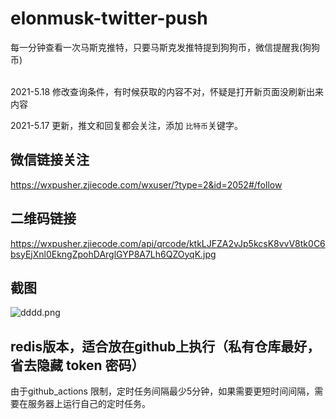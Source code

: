 # elonmusk-twitter-push

每一分钟查看一次马斯克推特，只要马斯克发推特提到狗狗币，微信提醒我(狗狗币)


<br>
2021-5.18 修改查询条件，有时候获取的内容不对，怀疑是打开新页面没刷新出来内容

2021-5.17 更新，推文和回复都会关注，添加 `比特币`关键字。

## 微信链接关注 

https://wxpusher.zjiecode.com/wxuser/?type=2&id=2052#/follow


## 二维码链接

https://wxpusher.zjiecode.com/api/qrcode/ktkLJFZA2vJp5kcsK8vvV8tk0C6bsyEjXnl0EkngZpohDArglGYP8A7Lh6QZOyqK.jpg


## 截图

![dddd.png](https://i.loli.net/2021/05/12/81dcBl6yMeaIRsL.png)


## redis版本，适合放在github上执行（私有仓库最好，省去隐藏 token 密码）

由于github_actions 限制，定时任务间隔最少5分钟，如果需要更短时间间隔，需要在服务器上运行自己的定时任务。
